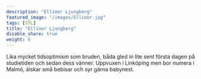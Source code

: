 ```yaml
---
description: "Ellinor Ljungberg"
featured_image: "/images/Ellinor.jpg"
tags: [STL]
title: "Ellinor Ljungberg"
disable_share: true
weight: 6
---
```

Lika mycket tidsoptimism som bruden, båda gled in lite sent första dagen på studietiden och sedan dess vänner. Uppvuxen i Linköping men bor numera i Malmö, älskar små bebisar och syr gärna babynest. 